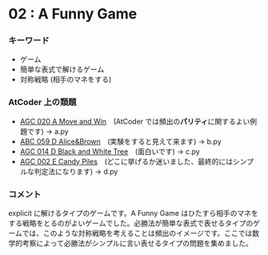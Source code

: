 # 02 : A Funny Game

### キーワード

- ゲーム
- 簡単な表式で解けるゲーム
- 対称戦略 (相手のマネをする)

### AtCoder 上の類題

- [AGC 020 A Move and Win](https://atcoder.jp/contests/agc020/tasks/agc020_a)　(AtCoder では頻出の**パリティ**に関するよい例題です) -> a.py
- [ABC 059 D Alice&Brown](https://atcoder.jp/contests/arc072/tasks/arc072_b)　(実験をすると見えて来ます) -> b.py
- [AGC 014 D Black and White Tree](https://atcoder.jp/contests/agc014/tasks/agc014_d)　(面白いです) -> c.py
- [AGC 002 E Candy Piles](https://atcoder.jp/contests/agc002/tasks/agc002_e)　(どこに挙げるか迷いました、最終的にはシンプルな判定法になります) -> d.py

### コメント

explicit に解けるタイプのゲームです。A Funny Game はひたすら相手のマネをする戦略をとるのがよいゲームでした。必勝法が簡単な表式で表せるタイプのゲームでは、このような対称戦略を考えることは頻出のイメージです。ここでは数学的考察によって必勝法がシンプルに言い表せるタイプの問題を集めました。